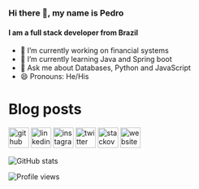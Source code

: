 ### Hi there 👋, my name is Pedro
#### I am a full stack developer from Brazil

- 🔭 I’m currently working on financial systems 
- 🌱 I’m currently learning Java and Spring boot 
- 💬 Ask me about Databases, Python and JavaScript 
- 😄 Pronouns: He/His 

# Blog posts
<!-- BLOG-POST-LIST:START -->
<!-- BLOG-POST-LIST:END -->


[<img src='https://cdn.jsdelivr.net/npm/simple-icons@3.0.1/icons/github.svg' alt='github' height='40'>](https://github.com/pedrozan)  [<img src='https://cdn.jsdelivr.net/npm/simple-icons@3.0.1/icons/linkedin.svg' alt='linkedin' height='40'>](https://www.linkedin.com/in/pedro-henrique-schleder/)  [<img src='https://cdn.jsdelivr.net/npm/simple-icons@3.0.1/icons/instagram.svg' alt='instagram' height='40'>](https://www.instagram.com/pedrofullstack/)  [<img src='https://cdn.jsdelivr.net/npm/simple-icons@3.0.1/icons/twitter.svg' alt='twitter' height='40'>](https://twitter.com/pedrofullstack)  [<img src='https://cdn.jsdelivr.net/npm/simple-icons@3.0.1/icons/stackoverflow.svg' alt='stackoverflow' height='40'>](https://stackoverflow.com/users/2180506)  [<img src='https://cdn.jsdelivr.net/npm/simple-icons@3.0.1/icons/icloud.svg' alt='website' height='40'>](https://pedrofullstack.com)  

![GitHub stats](https://github-readme-stats.vercel.app/api?username=pedrozan&show_icons=true)  

![Profile views](https://gpvc.arturio.dev/pedrozan)  
